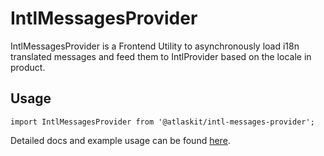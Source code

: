 # IntlMessagesProvider

 IntlMessagesProvider is a Frontend Utility to asynchronously load i18n translated messages and feed them to IntlProvider based on the locale in product.

## Usage

`import IntlMessagesProvider from '@atlaskit/intl-messages-provider';`

Detailed docs and example usage can be found [here](https://atlaskit.atlassian.com/packages/helpers/intl-messages-provider).
